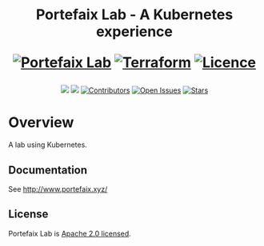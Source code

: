 <h1 align="center">
  <p align="center">Portefaix Lab - A Kubernetes experience</p>

  <a href="https://portefaix.xyz"><img src="https://portefaix.xyz/img/portefaix.svg" alt="Portefaix Lab"></a>
  <a href="https://www.terraform.io"><img src="https://img.shields.io/badge/Terraform-v0.13-green" alt="Terraform"></a>
  <a href="LICENSE.md"><img src="https://img.shields.io/badge/License-Apache-2-blue.svg" alt="Licence"></a>
</h1>

<div align="center">
  <a href="https://github.com/nlamirault/portefaix/actions" alt="Build"><img src="https://github.com/nlamirault/portefaix/workflows/Publish%20docs%20via%20GitHub%20Pages/badge.svg" /></a>
  <a href="https://kubernetes.io/" alt="k8s"><img src="https://img.shields.io/badge/k8s-v1.19.3-orange" /></a>
  <a href="https://github.com/nlamirault/portefaix/graphs/contributors"><img src="https://img.shields.io/github/contributors/nlamirault/portefaix.svg" alt="Contributors"></a>
  <a href="https://github.com/nlamirault/portefaix/issues"><img src="https://img.shields.io/github/issues-raw/nlamirault/portefaix.svg" alt="Open Issues"></a>
  <a href="https://github.com/nlamirault/portefaix"><img src="https://img.shields.io/github/stars/nlamirault/portefaix?style=social.svg" alt="Stars"></a>
</div>

# Overview

A lab using Kubernetes.

## Documentation

See http://www.portefaix.xyz/

## License

Portefaix Lab is [Apache 2.0 licensed](./LICENSE).

